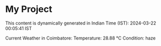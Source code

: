 # My Project

This content is dynamically generated in Indian Time (IST): 2024-03-22 00:05:41 IST


Current Weather in Coimbatore:
Temperature: 28.88 °C
Condition: haze

